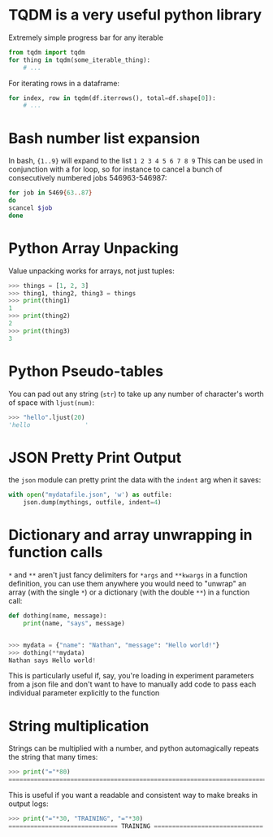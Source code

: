 # TQDM is a very useful python library

Extremely simple progress bar for any iterable

```python
from tqdm import tqdm
for thing in tqdm(some_iterable_thing):
	# ...
```

For iterating rows in a dataframe:
```python
for index, row in tqdm(df.iterrows(), total=df.shape[0]):
	# ...
```


# Bash number list expansion

In bash, `{1..9}` will expand to the list `1 2 3 4 5 6 7 8 9`
This can be used in conjunction with a for loop, so for instance to cancel a
bunch of consecutively numbered jobs 546963-546987:
```bash
for job in 5469{63..87}
do
scancel $job
done
```


# Python Array Unpacking

Value unpacking works for arrays, not just tuples:

```python
>>> things = [1, 2, 3]
>>> thing1, thing2, thing3 = things
>>> print(thing1)
1
>>> print(thing2)
2
>>> print(thing3)
3
```


# Python Pseudo-tables

You can pad out any string (`str`) to take up any number of character's worth of space
with `ljust(num)`:

```python
>>> "hello".ljust(20)
'hello               '
```

# JSON Pretty Print Output

the `json` module can pretty print the data with the `indent` arg when it saves:

```python
with open("mydatafile.json", 'w') as outfile:
	json.dump(mythings, outfile, indent=4)
```

# Dictionary and array unwrapping in function calls

`*` and `**` aren't just fancy delimiters for `*args` and `**kwargs` in a function definition, you can use them anywhere you would need to "unwrap" an array (with the single `*`) or a dictionary (with the double `**`) in a function call:

```python
def dothing(name, message):
    print(name, "says", message)


>>> mydata = {"name": "Nathan", "message": "Hello world!"}
>>> dothing(**mydata)
Nathan says Hello world!
```

This is particularly useful if, say, you're loading in experiment parameters from a json file and don't want to have to manually add code to pass each individual parameter explicitly to the function


# String multiplication

Strings can be multiplied with a number, and python automagically repeats the string that many times:

```python
>>> print("="*80)
================================================================================
```

This is useful if you want a readable and consistent way to make breaks in output logs: 

```python
>>> print("="*30, "TRAINING", "="*30)
============================== TRAINING ==============================
```
